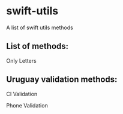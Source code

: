 # swift-utils

A list of swift utils methods

## List of methods: 

Only Letters

## Uruguay validation methods:

CI Validation

Phone Validation

